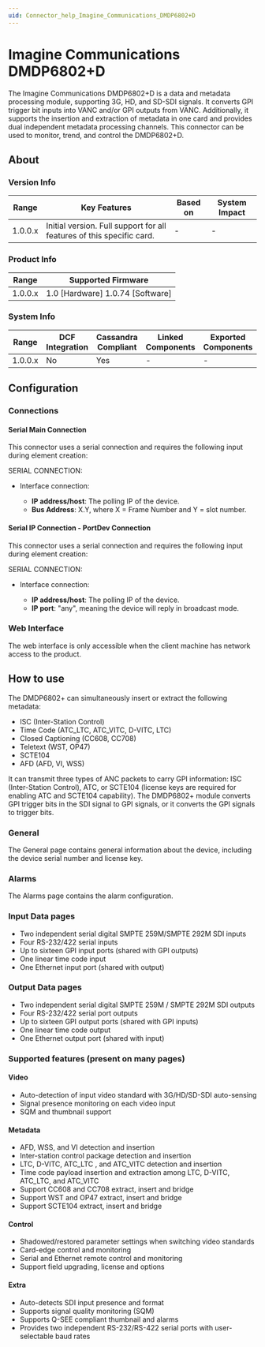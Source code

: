 ```yaml
---
uid: Connector_help_Imagine_Communications_DMDP6802+D
---
```


# Imagine Communications DMDP6802+D

The Imagine Communications DMDP6802+D is a data and metadata processing module, supporting 3G, HD, and SD-SDI signals. It converts GPI trigger bit inputs into VANC and/or GPI outputs from VANC. Additionally, it supports the insertion and extraction of metadata in one card and provides dual independent metadata processing channels. This connector can be used to monitor, trend, and control the DMDP6802+D.

## About

### Version Info

| **Range** | **Key Features**                                                             | **Based on** | **System Impact** |
|-----------|------------------------------------------------------------------------------|--------------|-------------------|
| 1.0.0.x   | Initial version. Full support for all features of this specific card. | \-           | \-                |

### Product Info

| **Range** | **Supported Firmware**               |
|-----------|--------------------------------------|
| 1.0.0.x   | 1.0 \[Hardware\] 1.0.74 \[Software\] |

### System Info

| Range     | DCF Integration     | Cassandra Compliant     | Linked Components     | Exported Components     |
|-----------|---------------------|-------------------------|-----------------------|-------------------------|
| 1.0.0.x   | No                  | Yes                     | \-                    | \-                      |

## Configuration

### Connections

#### Serial Main Connection

This connector uses a serial connection and requires the following input during element creation:

SERIAL CONNECTION:

- Interface connection:

  - **IP address/host**: The polling IP of the device.
  - **Bus Address**: X.Y, where X = Frame Number and Y = slot number.

#### Serial IP Connection - PortDev Connection

This connector uses a serial connection and requires the following input during element creation:

SERIAL CONNECTION:

- Interface connection:

  - **IP address/host**: The polling IP of the device.
  - **IP port**: "any", meaning the device will reply in broadcast mode.

### Web Interface

The web interface is only accessible when the client machine has network access to the product.

## How to use

The DMDP6802+ can simultaneously insert or extract the following metadata:

- ISC (Inter-Station Control)
- Time Code (ATC_LTC, ATC_VITC, D-VITC, LTC)
- Closed Captioning (CC608, CC708)
- Teletext (WST, OP47)
- SCTE104
- AFD (AFD, VI, WSS)

It can transmit three types of ANC packets to carry GPI information: ISC (Inter-Station Control), ATC, or SCTE104 (license keys are required for enabling ATC and SCTE104 capability). The DMDP6802+ module converts GPI trigger bits in the SDI signal to GPI signals, or it converts the GPI signals to trigger bits.

### General

The General page contains general information about the device, including the device serial number and license key.

### Alarms

The Alarms page contains the alarm configuration.

### Input Data pages

- Two independent serial digital SMPTE 259M/SMPTE 292M SDI inputs
- Four RS-232/422 serial inputs
- Up to sixteen GPI input ports (shared with GPI outputs)
- One linear time code input
- One Ethernet input port (shared with output)

### Output Data pages

- Two independent serial digital SMPTE 259M / SMPTE 292M SDI outputs
- Four RS-232/422 serial port outputs
- Up to sixteen GPI output ports (shared with GPI inputs)
- One linear time code output
- One Ethernet output port (shared with input)

### Supported features (present on many pages)

#### Video

- Auto-detection of input video standard with 3G/HD/SD-SDI auto-sensing
- Signal presence monitoring on each video input
- SQM and thumbnail support

#### Metadata

- AFD, WSS, and VI detection and insertion
- Inter-station control package detection and insertion
- LTC, D-VITC, ATC_LTC , and ATC_VITC detection and insertion
- Time code payload insertion and extraction among LTC, D-VITC, ATC_LTC, and ATC_VITC
- Support CC608 and CC708 extract, insert and bridge
- Support WST and OP47 extract, insert and bridge
- Support SCTE104 extract, insert and bridge

#### Control

- Shadowed/restored parameter settings when switching video standards
- Card-edge control and monitoring
- Serial and Ethernet remote control and monitoring
- Support field upgrading, license and options

#### Extra

- Auto-detects SDI input presence and format
- Supports signal quality monitoring (SQM)
- Supports Q-SEE compliant thumbnail and alarms
- Provides two independent RS-232/RS-422 serial ports with user-selectable baud rates
